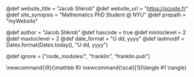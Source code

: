 <!--
Add here global page variables to use throughout your
website.
The website_* must be defined for the RSS to work
-->
@def website_title = "Jacob Shkrob"
@def website_url   = "https://scoste.fr"
@def site_synopsis = "Mathematics PhD Student @ NYU"
@def prepath = "myWebsite"

@def author = "Jacob Shkrob"
@def hascode = true
@def mintoclevel = 2
@def maxtoclevel = 2
@def date_format = "U dd, yyyy"
@def lastmodif = Dates.format(Dates.today(), "U dd, yyyy")

<!--
Add here files or directories that should be ignored by Franklin, otherwise
these files might be copied and, if markdown, processed by Franklin which
you might not want. Indicate directories by ending the name with a `/`.
-->
@def ignore = ["node_modules/", "franklin", "franklin.pub"]

<!--
Add here global latex commands to use throughout your
pages. It can be math commands but does not need to be.
For instance:
* \newcommand{\phrase}{This is a long phrase to copy.}
-->
\newcommand{\R}{\mathbb R}
\newcommand{\scal}[1]{\langle #1 \rangle}
